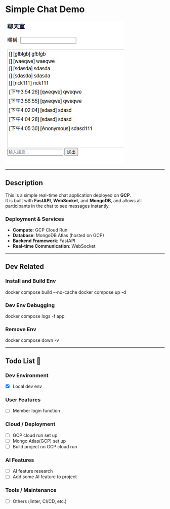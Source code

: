 # Simple Chat Demo
![Demo](assets/demo.png)

---

## Description

This is a simple real-time chat application deployed on **GCP**.  
It is built with **FastAPI**, **WebSocket**, and **MongoDB**, and allows all participants in the chat to see messages instantly.  

### Deployment & Services
- **Compute**: GCP Cloud Run  
- **Database**: MongoDB Atlas (hosted on GCP)  
- **Backend Framework**: FastAPI  
- **Real-time Communication**: WebSocket

---

## Dev Related

### Install and Build Env
docker compose build --no-cache
docker compose up -d

### Dev Env Debugging
docker compose logs -f app

### Remove Env
docker compose down -v

---

## Todo List 📝

### Dev Environment
- [x] Local dev env

### User Features
- [ ] Member login function

### Cloud / Deployment
- [ ] GCP cloud run set up
- [ ] Mongo Atlas(GCP) set up
- [ ] Build project on GCP cloud run

### AI Features
- [ ] AI feature research
- [ ] Add some AI feature to project

### Tools / Maintenance
- [ ] Others (linter, CI/CD, etc.)
